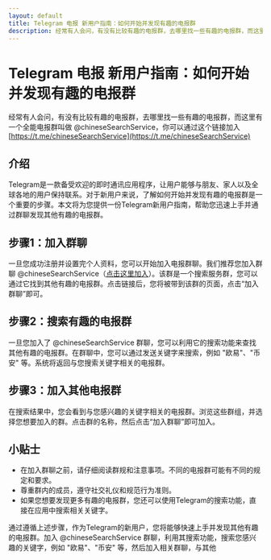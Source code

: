 ```yaml
---
layout: default
title: Telegram 电报 新用户指南：如何开始并发现有趣的电报群
description: 经常有人会问，有没有比较有趣的电报群，去哪里找一些有趣的电报群，而这里有一个全能电报群叫做 @chineseSearchService，你可以通过这个链接加入
---
```

# Telegram 电报 新用户指南：如何开始并发现有趣的电报群

经常有人会问，有没有比较有趣的电报群，去哪里找一些有趣的电报群，而这里有一个全能电报群叫做 @chineseSearchService，你可以通过这个链接加入 [https://t.me/chineseSearchService](https://t.me/chineseSearchService) 

## 介绍

Telegram是一款备受欢迎的即时通讯应用程序，让用户能够与朋友、家人以及全球各地的用户保持联系。对于新用户来说，了解如何开始并发现有趣的电报群是一个重要的步骤。本文将为您提供一份Telegram新用户指南，帮助您迅速上手并通过群聊发现其他有趣的电报群。

## 步骤1：加入群聊

一旦您成功注册并设置完个人资料，您可以开始加入电报群聊。我们推荐您加入群聊 @chineseSearchService（[点击这里加入](https://t.me/chineseSearchService)）。该群是一个搜索服务群，您可以通过它找到其他有趣的电报群。点击链接后，您将被带到该群的页面，点击“加入群聊”即可。

## 步骤2：搜索有趣的电报群

一旦您加入了 @chineseSearchService 群聊，您可以利用它的搜索功能来查找其他有趣的电报群。在群聊中，您可以通过发送关键字来搜索，例如 "欧易"、"币安" 等。系统将返回与您搜索关键字相关的电报群。

## 步骤3：加入其他电报群

在搜索结果中，您会看到与您感兴趣的关键字相关的电报群。浏览这些群组，并选择您想要加入的群。点击群的名称，然后点击“加入群聊”即可加入。

## 小贴士

- 在加入群聊之前，请仔细阅读群规和注意事项。不同的电报群可能有不同的规定和要求。
- 尊重群内的成员，遵守社交礼仪和规范行为准则。
- 如果您想要发现更多有趣的电报群，您还可以使用Telegram的搜索功能，直接在应用中搜索相关关键字。

通过遵循上述步骤，作为Telegram的新用户，您将能够快速上手并发现其他有趣的电报群。加入 @chineseSearchService 群聊，利用其搜索功能，搜索您感兴趣的关键字，例如 "欧易"、"币安" 等，然后加入相关群聊，与其他
